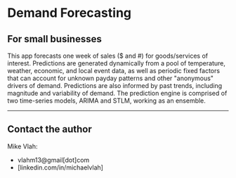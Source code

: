 # Demand Forecasting
## For small businesses

This app forecasts one week of sales ($ and #) for goods/services of interest. Predictions are generated dynamically from a pool of temperature, weather, economic, and local event data, as well as periodic fixed factors that can account for unknown payday patterns and other "anonymous" drivers of demand. Predictions are also informed by past trends, including magnitude and variability of demand. The prediction engine is comprised of two time-series models, ARIMA and STLM, working as an ensemble.

---
## **Contact the author**
Mike Vlah: 
+ vlahm13@gmail[dot]com
+ [linkedin.com/in/michaelvlah]
